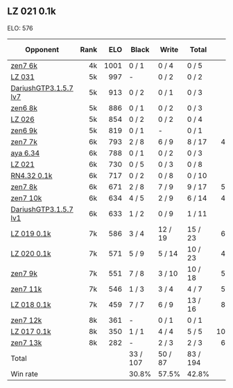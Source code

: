 ## LZ 021 0.1k ##

ELO: 576

Opponent | Rank | ELO | Black | Write | Total | Win rate
---------|-----:|----:|-------|-------|-------|-------:
[zen7 6k](zen7%206k.md) | 4k | 1001 | 0 / 1 | 0 / 4 | 0 / 5 | 0.0%
[LZ 031](LZ%20031.md) | 5k | 997 | - | 0 / 2 | 0 / 2 | 0.0%
[DariushGTP3.1.5.7 lv7](DariushGTP3.1.5.7%20lv7.md) | 5k | 913 | 0 / 2 | 0 / 1 | 0 / 3 | 0.0%
[zen6 8k](zen6%208k.md) | 5k | 886 | 0 / 1 | 0 / 2 | 0 / 3 | 0.0%
[LZ 026](LZ%20026.md) | 5k | 854 | 0 / 2 | 0 / 2 | 0 / 4 | 0.0%
[zen6 9k](zen6%209k.md) | 5k | 819 | 0 / 1 | - | 0 / 1 | 0.0%
[zen7 7k](zen7%207k.md) | 6k | 793 | 2 / 8 | 6 / 9 | 8 / 17 | 47.1%
[aya 6.34](aya%206.34.md) | 6k | 788 | 0 / 1 | 0 / 2 | 0 / 3 | 0.0%
[LZ 021](LZ%20021.md) | 6k | 730 | 0 / 5 | 0 / 3 | 0 / 8 | 0.0%
[RN4.32 0.1k](RN4.32%200.1k.md) | 6k | 717 | 0 / 2 | 0 / 8 | 0 / 10 | 0.0%
[zen7 8k](zen7%208k.md) | 6k | 671 | 2 / 8 | 7 / 9 | 9 / 17 | 52.9%
[zen7 10k](zen7%2010k.md) | 6k | 634 | 4 / 5 | 2 / 9 | 6 / 14 | 42.9%
[DariushGTP3.1.5.7 lv1](DariushGTP3.1.5.7%20lv1.md) | 6k | 633 | 1 / 2 | 0 / 9 | 1 / 11 | 9.1%
[LZ 019 0.1k](LZ%20019%200.1k.md) | 7k | 586 | 3 / 4 | 12 / 19 | 15 / 23 | 65.2%
[LZ 020 0.1k](LZ%20020%200.1k.md) | 7k | 571 | 5 / 9 | 5 / 14 | 10 / 23 | 43.5%
[zen7 9k](zen7%209k.md) | 7k | 551 | 7 / 8 | 3 / 10 | 10 / 18 | 55.6%
[zen7 11k](zen7%2011k.md) | 7k | 546 | 1 / 3 | 3 / 4 | 4 / 7 | 57.1%
[LZ 018 0.1k](LZ%20018%200.1k.md) | 7k | 459 | 7 / 7 | 6 / 9 | 13 / 16 | 81.3%
[zen7 12k](zen7%2012k.md) | 8k | 361 | - | 0 / 1 | 0 / 1 | 0.0%
[LZ 017 0.1k](LZ%20017%200.1k.md) | 8k | 350 | 1 / 1 | 4 / 4 | 5 / 5 | 100.0%
[zen7 13k](zen7%2013k.md) | 8k | 282 | - | 2 / 3 | 2 / 3 | 66.7%
Total | | | 33 / 107 | 50 / 87 | 83 / 194 | 
Win rate| | | 30.8% | 57.5% | 42.8% | 
